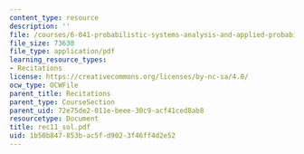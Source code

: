 ```yaml
---
content_type: resource
description: ''
file: /courses/6-041-probabilistic-systems-analysis-and-applied-probability-spring-2006/1b50b847853bac5fd9023f46ff4d2e52_rec11_sol.pdf
file_size: 73630
file_type: application/pdf
learning_resource_types:
- Recitations
license: https://creativecommons.org/licenses/by-nc-sa/4.0/
ocw_type: OCWFile
parent_title: Recitations
parent_type: CourseSection
parent_uid: 72e75de2-011e-beee-30c9-acf41ced8ab8
resourcetype: Document
title: rec11_sol.pdf
uid: 1b50b847-853b-ac5f-d902-3f46ff4d2e52
---
```

